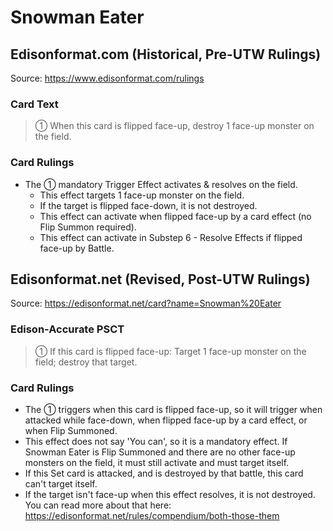 # Snowman Eater

## Edisonformat.com (Historical, Pre-UTW Rulings)

Source: https://www.edisonformat.com/rulings

### Card Text

> ① When this card is flipped face-up, destroy 1 face-up monster on the field.

### Card Rulings

*   The ① mandatory Trigger Effect activates & resolves on the field.
    *   This effect targets 1 face-up monster on the field.
    *   If the target is flipped face-down, it is not destroyed.
    *   This effect can activate when flipped face-up by a card effect (no Flip Summon required).
    *   This effect can activate in Substep 6 - Resolve Effects if flipped face-up by Battle.

## Edisonformat.net (Revised, Post-UTW Rulings)

Source: https://edisonformat.net/card?name=Snowman%20Eater

### Edison-Accurate PSCT

> ① If this card is flipped face-up: Target 1 face-up monster on the field; destroy that target.

### Card Rulings

*   The ① triggers when this card is flipped face-up, so it will trigger when attacked while face-down, when flipped face-up by a card effect, or when Flip Summoned.
*   This effect does not say 'You can', so it is a mandatory effect. If Snowman Eater is Flip Summoned and there are no other face-up monsters on the field, it must still activate and must target itself.
*   If this Set card is attacked, and is destroyed by that battle, this card can't target itself.
*   If the target isn't face-up when this effect resolves, it is not destroyed. You can read more about that here: https://edisonformat.net/rules/compendium/both-those-them
            